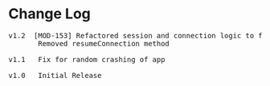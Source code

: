 # Change Log
<pre>
v1.2  [MOD-153] Refactored session and connection logic to fix issue with resuming after application is suspended
       Removed resumeConnection method

v1.1   Fix for random crashing of app

v1.0   Initial Release
